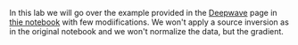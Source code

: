 In this lab we will go over the example provided in the [Deepwave](https://github.com/ar4/deepwave/tree/master/deepwave) page in [thie notebook](https://colab.research.google.com/drive/1PMO1rFAaibRjwjhBuyH3dLQ1sW5wfec_) with few modiifications. We won't apply a source inversion as in the original notebook and we won't normalize the data, but the gradient.



